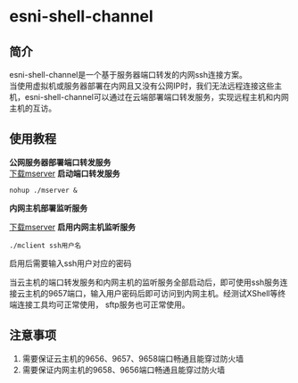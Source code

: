 # esni-shell-channel

## 简介  
esni-shell-channel是一个基于服务器端口转发的内网ssh连接方案。  
当使用虚拟机或服务器部署在内网且又没有公网IP时，我们无法远程连接这些主机，esni-shell-channel可以通过在云端部署端口转发服务，实现远程主机和内网主机的互访。  

## 使用教程

**公网服务器部署端口转发服务**  
[下载mserver](https://github.com/MRKKmrkk/esni-shell-channel/releases/download/v0.0.1/mserver)  **启动端口转发服务**  
```shell
nohup ./mserver &
```

**内网主机部署监听服务**  

[下载mserver](https://github.com/MRKKmrkk/esni-shell-channel/releases/download/v0.0.1/mclient)
**启用内网主机监听服务**  
```shell
./mclient ssh用户名 
```
启用后需要输入ssh用户对应的密码  

  
当云主机的端口转发服务和内网主机的监听服务全部启动后，即可使用ssh服务连接云主机的9657端口，输入用户密码后即可访问到内网主机。经测试XShell等终端连接工具均可正常使用，
sftp服务也可正常使用。

## 注意事项
1. 需要保证云主机的9656、9657、9658端口畅通且能穿过防火墙
2. 需要保证内网主机的9658、9656端口畅通且能穿过防火墙
